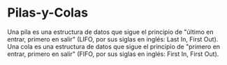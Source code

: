 # Pilas-y-Colas
Una pila es una estructura de datos que sigue el principio de "último en entrar, primero en salir" (LIFO, por sus siglas en inglés: Last In, First Out). Una cola es una estructura de datos que sigue el principio de "primero en entrar, primero en salir" (FIFO, por sus siglas en inglés: First In, First Out). 
